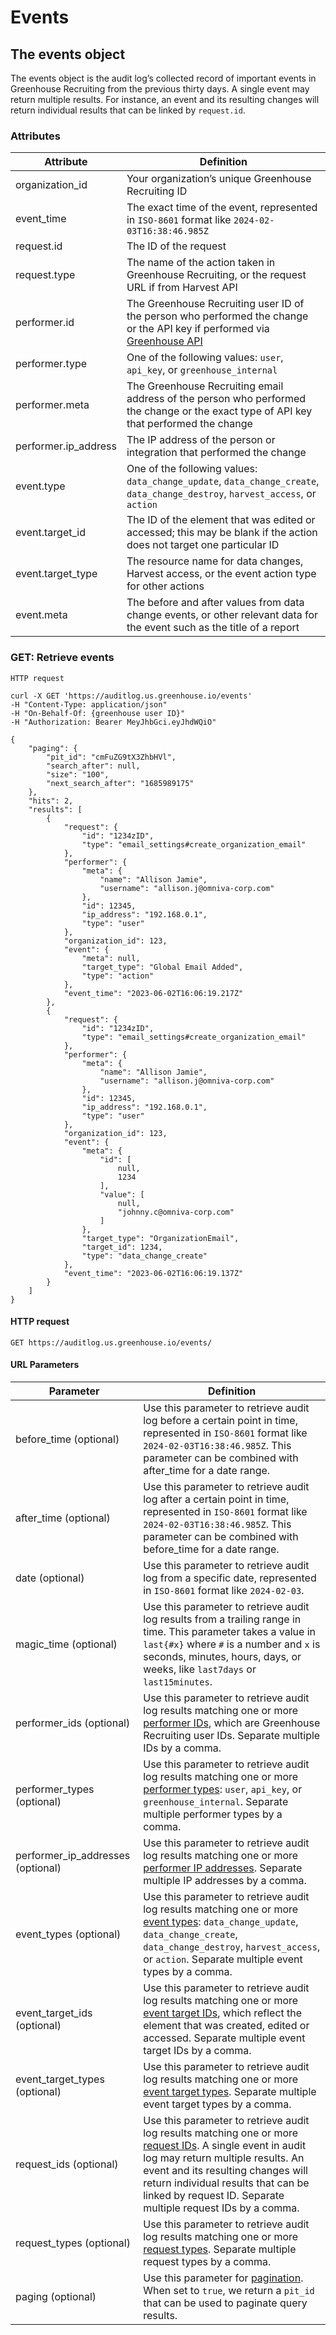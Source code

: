 # Events
## The events object
The events object is the audit log’s collected record of important events in Greenhouse Recruiting from the previous thirty days. A single event may return multiple results. For instance, an event and its resulting changes will return individual results that can be linked by `request.id`.
### Attributes
Attribute | Definition
--------- | -----------
organization_id | Your organization’s unique Greenhouse Recruiting ID
event_time | The exact time of the event, represented in `ISO-8601` format like `2024-02-03T16:38:46.985Z`
request.id | The ID of the request
request.type | The name of the action taken in Greenhouse Recruiting, or the request URL if from Harvest API
performer.id | The Greenhouse Recruiting user ID of the person who performed the change or the API key if performed via [Greenhouse API](http://developers.greenhouse.io)
performer.type | One of the following values: `user`, `api_key`, or `greenhouse_internal`
performer.meta | The Greenhouse Recruiting email address of the person who performed the change or the exact type of API key that performed the change
performer.ip_address | The IP address of the person or integration that performed the change
event.type | One of the following values: `data_change_update`, `data_change_create`, `data_change_destroy`, `harvest_access`, or `action`
event.target_id | The ID of the element that was edited or accessed; this may be blank if the action does not target one particular ID
event.target_type | The resource name for data changes, Harvest access, or the event action type for other actions
event.meta | The before and after values from data change events, or other relevant data for the event such as the title of a report
### GET: Retrieve events
```shell
HTTP request

curl -X GET 'https://auditlog.us.greenhouse.io/events'
-H "Content-Type: application/json"
-H "On-Behalf-Of: {greenhouse user ID}"
-H "Authorization: Bearer MeyJhbGci.eyJhdWQiO"

{
    "paging": {
        "pit_id": "cmFuZG9tX3ZhbHVl",
        "search_after": null,
        "size": "100",
        "next_search_after": "1685989175"
    },
    "hits": 2,
    "results": [
        {
            "request": {
                "id": "1234zID",
                "type": "email_settings#create_organization_email"
            },
            "performer": {
                "meta": {
                    "name": "Allison Jamie",
                    "username": "allison.j@omniva-corp.com"
                },
                "id": 12345,
                "ip_address": "192.168.0.1",
                "type": "user"
            },
            "organization_id": 123,
            "event": {
                "meta": null,
                "target_type": "Global Email Added",
                "type": "action"
            },
            "event_time": "2023-06-02T16:06:19.217Z"
        },
        {
            "request": {
                "id": "1234zID",
                "type": "email_settings#create_organization_email"
            },
            "performer": {
                "meta": {
                    "name": "Allison Jamie",
                    "username": "allison.j@omniva-corp.com"
                },
                "id": 12345,
                "ip_address": "192.168.0.1",
                "type": "user"
            },
            "organization_id": 123,
            "event": {
                "meta": {
                    "id": [
                        null,
                        1234
                    ],
                    "value": [
                        null,
                        "johnny.c@omniva-corp.com"
                    ]
                },
                "target_type": "OrganizationEmail",
                "target_id": 1234,
                "type": "data_change_create"
            },
            "event_time": "2023-06-02T16:06:19.137Z"
        }
    ]
}
```
#### HTTP request

`GET https://auditlog.us.greenhouse.io/events/`
#### URL Parameters
Parameter | Definition
--------- | -----------
before_time (optional) | Use this parameter to retrieve audit log before a certain point in time, represented in `ISO-8601` format like `2024-02-03T16:38:46.985Z`. This parameter can be combined with after_time for a date range.
after_time (optional) | Use this parameter to retrieve audit log after a certain point in time, represented in `ISO-8601` format like `2024-02-03T16:38:46.985Z`. This parameter can be combined with before_time for a date range.
date (optional) | Use this parameter to retrieve audit log from a specific date, represented in `ISO-8601` format like `2024-02-03`.
magic_time (optional) | Use this parameter to retrieve audit log results from a trailing range in time. This parameter takes a value in `last{#x}` where `#` is a number and `x` is seconds, minutes, hours, days, or weeks, like `last7days` or `last15minutes`.
performer_ids (optional) | Use this parameter to retrieve audit log results matching one or more [performer IDs](https://support.greenhouse.io/hc/en-us/articles/15075283790107), which are Greenhouse Recruiting user IDs. Separate multiple IDs by a comma.
performer_types (optional) | Use this parameter to retrieve audit log results matching one or more [performer types](https://support.greenhouse.io/hc/en-us/articles/15075283790107): `user`, `api_key`, or `greenhouse_internal`. Separate multiple performer types by a comma.
performer_ip_addresses (optional) | Use this parameter to retrieve audit log results matching one or more [performer IP addresses](https://support.greenhouse.io/hc/en-us/articles/15075283790107). Separate multiple IP addresses by a comma.
event_types (optional) | Use this parameter to retrieve audit log results matching one or more [event types](https://support.greenhouse.io/hc/en-us/articles/15075283790107): `data_change_update`, `data_change_create`, `data_change_destroy`, `harvest_access`, or `action`. Separate multiple event types by a comma.
event_target_ids (optional) | Use this parameter to retrieve audit log results matching one or more [event target IDs](https://support.greenhouse.io/hc/en-us/articles/15075283790107), which reflect the element that was created, edited or accessed. Separate multiple event target IDs by a comma.
event_target_types (optional) | Use this parameter to retrieve audit log results matching one or more [event target types](https://support.greenhouse.io/hc/en-us/articles/15075283790107). Separate multiple event target types by a comma.
request_ids (optional) | Use this parameter to retrieve audit log results matching one or more [request IDs](https://support.greenhouse.io/hc/en-us/articles/15075283790107). A single event in audit log may return multiple results. An event and its resulting changes will return individual results that can be linked by request ID. Separate multiple request IDs by a comma.
request_types (optional) | Use this parameter to retrieve audit log results matching one or more [request types](https://support.greenhouse.io/hc/en-us/articles/15075283790107). Separate multiple request types by a comma.
paging (optional) | Use this parameter for [pagination](https://developers.greenhouse.io/audit-log.html#pagination). When set to `true`, we return a `pit_id` that can be used to paginate query results.
